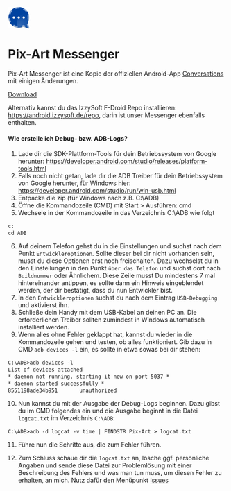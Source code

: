 ![logo](/art/icon.png)
# Pix-Art Messenger

Pix-Art Messenger ist eine Kopie der offiziellen Android-App [Conversations](https://github.com/siacs/Conversations) mit einigen Änderungen.

[Download](https://xmpp.pix-art.de/Pix-Art_Messenger/)

Alternativ kannst du das IzzySoft F-Droid Repo installieren: https://android.izzysoft.de/repo, darin ist unser Messenger ebenfalls enthalten.

#### Wie erstelle ich Debug- bzw. ADB-Logs?
1. Lade dir die SDK-Plattform-Tools für dein Betriebssystem von Google herunter: https://developer.android.com/studio/releases/platform-tools.html
2. Falls noch nicht getan, lade dir die ADB Treiber für dein Betriebssystem von Google herunter, für Windows hier: https://developer.android.com/studio/run/win-usb.html
3. Entpacke die zip (für Windows nach z.B. C:\ADB\)
4. Öffne die Kommandozeile (CMD) mit Start > Ausführen: cmd
5. Wechsele in der Kommandozeile in das Verzeichnis C:\ADB wie folgt 

  ```
  c:
  cd ADB
  ```
  
6. Auf deinem Telefon gehst du in die Einstellungen und suchst nach dem Punkt `Entwickleroptionen`. Sollte dieser bei dir nicht vorhanden sein, musst du diese Optionen erst noch freischalten. Dazu wechselst du in den Einstellungen in den Punkt `über das Telefon` und suchst dort nach `Buildnummer` oder Ähnlichem. Diese Zeile musst Du mindestens 7 mal hintereinander antippen, es sollte dann ein Hinweis eingeblendet werden, der dir bestätigt, dass du nun Entwickler bist.
7. In den `Entwickleroptionen` suchst du nach dem Eintrag `USB-Debugging` und aktivierst ihn.
8. Schließe dein Handy mit dem USB-Kabel an deinen PC an. Die erforderlichen Treiber sollten zumindest in Windows automatisch installiert werden.
9. Wenn alles ohne Fehler geklappt hat, kannst du wieder in die Kommandozeile gehen und testen, ob alles funktioniert. Gib dazu in CMD `adb devices -l` ein, es sollte in etwa sowas bei dir stehen:
  ```
  C:\ADB>adb devices -l
  List of devices attached
  * daemon not running. starting it now on port 5037 *
  * daemon started successfully *
  8551198ade34b951       unauthorized
  ```
10. Nun kannst du mit der Ausgabe der Debug-Logs beginnen. Dazu gibst du im CMD folgendes ein und die Ausgabe beginnt in die Datei `logcat.txt` im Verzeichnis `C:\ADB`:
  ```
  C:\ADB>adb -d logcat -v time | FINDSTR Pix-Art > logcat.txt
  ``` 
11. Führe nun die Schritte aus, die zum Fehler führen.

12. Zum Schluss schaue dir die `logcat.txt` an, lösche ggf. persönliche Angaben und sende diese Datei zur Problemlösung mit einer Beschreibung des Fehlers und was man tun muss, um diesen Fehler zu erhalten, an mich. Nutz dafür den Menüpunkt [Issues](https://github.com/kriztan/Pix-Art-Messenger/issues)
